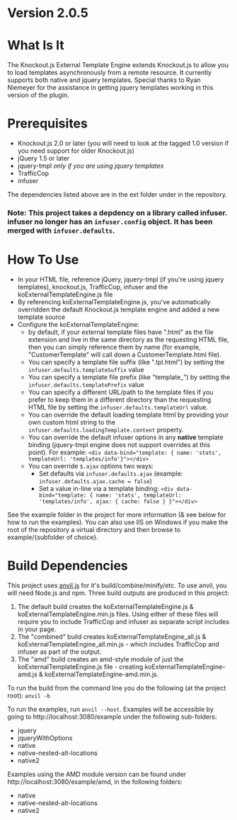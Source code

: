 # Version 2.0.5

# What Is It

The Knockout.js External Template Engine extends Knockout.js to allow you to load templates asynchronously from a remote resource.
It currently supports both native and jquery templates.  Special thanks to Ryan Niemeyer for the assistance in getting jquery templates working in this version of the plugin.

# Prerequisites
* Knockout.js 2.0 or later (you will need to look at the tagged 1.0 version if you need support for older Knockout.js)
* jQuery 1.5 or later
* jquery-tmpl *only if you are using jquery templates*
* TrafficCop
* infuser

The dependencies listed above are in the ext folder under in the repository.

### Note: This project takes a depdency on a library called infuser.  infuser no longer has an `infuser.config` object.  It has been merged with `infuser.defaults`.

# How To Use

* In your HTML file, reference jQuery, jquery-tmpl (if you're using jquery templates), knockout.js, TrafficCop, infuser and the koExternalTemplateEngine.js file
* By referencing koExternalTemplateEngine.js, you've automatically overridden the default Knockout.js template engine and added a new template source
* Configure the koExternalTemplateEngine:
    * by default, if your external template files have ".html" as the file extension and live in the same directory as the requesting HTML file, then you can simply reference them by name (for example, "CustomerTemplate" will call down a CustomerTemplate.html file).
    * You can specify a template file suffix (like ".tpl.html") by setting the `infuser.defaults.templateSuffix` value
    * You can specify a template file prefix (like "template_") by setting the `infuser.defaults.templatePrefix` value
    * You can specify a different URL/path to the template files if you prefer to keep them in a different directory than the requesting HTML file by setting the `infuser.defaults.templateUrl` value.
    * You can override the default loading template html by providing your own custom html string to the `infuser.defaults.loadingTemplate.content` property.
    * You can override the default infuser options in any **native** template binding (jquery-tmpl engine does not support overrides at this point).  For example: `<div data-bind="template: { name: 'stats', templateUrl: 'templates/info'}"></div>`
    * You can override `$.ajax` options two ways:
        * Set defaults via `infuser.defaults.ajax` (example: `infuser.defaults.ajax.cache = false`)
        * Set a value in-line via a template binding: `<div data-bind="template: { name: 'stats', templateUrl: 'templates/info', ajax: { cache: false } }"></div>`

See the example folder in the project for more information (& see below for how to run the examples).
You can also use IIS on Windows if you make the root of the repository a virtual directory and then browse to example/{subfolder of choice}.

# Build Dependencies
This project uses [anvil.js](http://appendTo.github.com/anvil.js) for it's build/combine/minify/etc.  To use anvil, you will need Node.js and npm.
Three build outputs are produced in this project:

1) The default build creates the koExternalTemplateEngine.js & koExternalTemplateEngine.min.js files.  Using either of these files will require you to include TrafficCop and infuser as separate script includes in your page.
2) The "combined" build creates koExternalTemplateEngine_all.js & koExternalTemplateEngine_all.min.js - which includes TrafficCop and infuser as part of the output.
3) The "amd" build creates an amd-style module of just the koExternalTemplateEngine.js file - creating koExternalTemplateEngine-amd.js & koExternalTemplateEngine-amd.min.js.

To run the build from the command line you do the following (at the project root): `anvil -b`

To run the examples, run `anvil --host`.  Examples will be accessible by going to http://localhost:3080/example under the following sub-folders:

* jquery
* jqueryWithOptions
* native
* native-nested-alt-locations
* native2

Examples using the AMD module version can be found under http://localhost:3080/example/amd, in the following folders:

* native
* native-nested-alt-locations
* native2